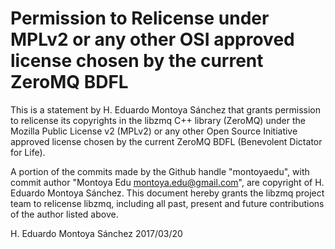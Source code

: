 # Permission to Relicense under MPLv2 or any other OSI approved license chosen by the current ZeroMQ BDFL

This is a statement by H. Eduardo Montoya Sánchez
that grants permission to relicense its copyrights in the libzmq C++
library (ZeroMQ) under the Mozilla Public License v2 (MPLv2) or any other 
Open Source Initiative approved license chosen by the current ZeroMQ 
BDFL (Benevolent Dictator for Life).

A portion of the commits made by the Github handle "montoyaedu", with
commit author "Montoya Edu <montoya.edu@gmail.com>", are copyright of H. Eduardo Montoya Sánchez.
This document hereby grants the libzmq project team to relicense libzmq, 
including all past, present and future contributions of the author listed above.

H. Eduardo Montoya Sánchez
2017/03/20
